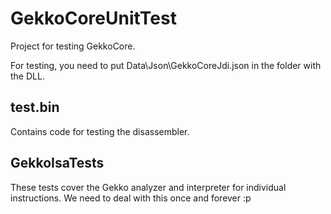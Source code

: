 # GekkoCoreUnitTest

Project for testing GekkoCore.

For testing, you need to put Data\\Json\\GekkoCoreJdi.json in the folder with the DLL.

## test.bin

Contains code for testing the disassembler.

## GekkoIsaTests

These tests cover the Gekko analyzer and interpreter for individual instructions.
We need to deal with this once and forever :p
